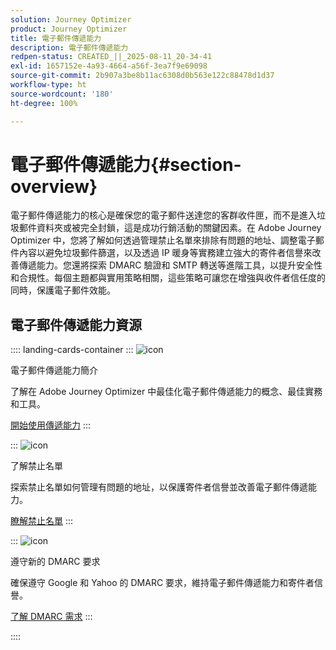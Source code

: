 ```yaml
---
solution: Journey Optimizer
product: Journey Optimizer
title: 電子郵件傳遞能力
description: 電子郵件傳遞能力
redpen-status: CREATED_||_2025-08-11_20-34-41
exl-id: 1657152e-4a93-4664-a56f-3ea7f9e69098
source-git-commit: 2b907a3be8b11ac6308d0b563e122c88478d1d37
workflow-type: ht
source-wordcount: '180'
ht-degree: 100%

---
```


# 電子郵件傳遞能力{#section-overview}

電子郵件傳遞能力的核心是確保您的電子郵件送達您的客群收件匣，而不是進入垃圾郵件資料夾或被完全封鎖，這是成功行銷活動的關鍵因素。在 Adobe Journey Optimizer 中，您將了解如何透過管理禁止名單來排除有問題的地址、調整電子郵件內容以避免垃圾郵件篩選，以及透過 IP 暖身等實務建立強大的寄件者信譽來改善傳遞能力。您還將探索 DMARC 驗證和 SMTP 轉送等進階工具，以提升安全性和合規性。每個主題都與實用策略相關，這些策略可讓您在增強與收件者信任度的同時，保護電子郵件效能。

## 電子郵件傳遞能力資源

:::: landing-cards-container
:::
![icon](https://cdn.experienceleague.adobe.com/icons/book.svg?lang=zh-Hant)

電子郵件傳遞能力簡介

了解在 Adobe Journey Optimizer 中最佳化電子郵件傳遞能力的概念、最佳實務和工具。

[開始使用傳遞能力](../using/reports/deliverability.md)
:::

:::
![icon](https://cdn.experienceleague.adobe.com/icons/list-check.svg?lang=zh-Hant)

了解禁止名單

探索禁止名單如何管理有問題的地址，以保護寄件者信譽並改善電子郵件傳遞能力。

[瞭解禁止名單](../using/reports/suppression-list.md)
:::

:::
![icon](https://cdn.experienceleague.adobe.com/icons/shield-halved.svg?lang=zh-Hant)

遵守新的 DMARC 要求

確保遵守 Google 和 Yahoo 的 DMARC 要求，維持電子郵件傳遞能力和寄件者信譽。

[了解 DMARC 需求](../using/configuration/dmarc-record-update.md)
:::

::::
